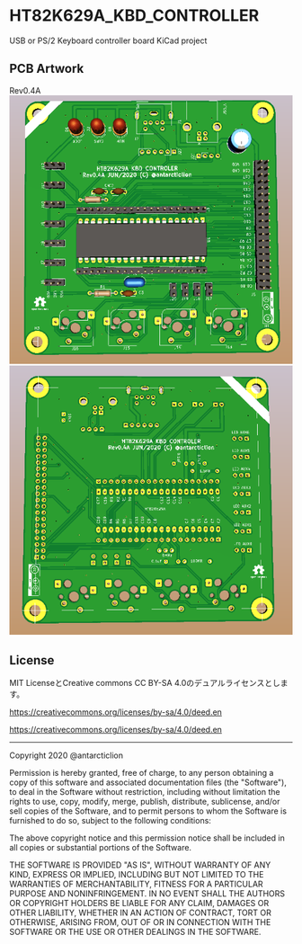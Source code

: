 # HT82K629A_KBD_CONTROLLER
USB or PS/2 Keyboard controller board KiCad project


## PCB Artwork
Rev0.4A  
![Rev4A PCB_art 1](https://github.com/antarcticlion/HT82K629A_KBD_CONTROLLER/blob/master/KBD_CON_04A_SIDEA.png)  
![Rev4A PCB_art 2](https://github.com/antarcticlion/HT82K629A_KBD_CONTROLLER/blob/master/KBD_CON_04A_SIDEB.png)  


## License
MIT LicenseとCreative commons CC BY-SA 4.0のデュアルライセンスとします。



https://creativecommons.org/licenses/by-sa/4.0/deed.en

https://creativecommons.org/licenses/by-sa/4.0/deed.en

---

Copyright 2020 @antarcticlion

Permission is hereby granted, free of charge, to any person obtaining a copy of this software and associated documentation files (the "Software"), to deal in the Software without restriction, including without limitation the rights to use, copy, modify, merge, publish, distribute, sublicense, and/or sell copies of the Software, and to permit persons to whom the Software is furnished to do so, subject to the following conditions:

The above copyright notice and this permission notice shall be included in all copies or substantial portions of the Software.

THE SOFTWARE IS PROVIDED "AS IS", WITHOUT WARRANTY OF ANY KIND, EXPRESS OR IMPLIED, INCLUDING BUT NOT LIMITED TO THE WARRANTIES OF MERCHANTABILITY, FITNESS FOR A PARTICULAR PURPOSE AND NONINFRINGEMENT. IN NO EVENT SHALL THE AUTHORS OR COPYRIGHT HOLDERS BE LIABLE FOR ANY CLAIM, DAMAGES OR OTHER LIABILITY, WHETHER IN AN ACTION OF CONTRACT, TORT OR OTHERWISE, ARISING FROM, OUT OF OR IN CONNECTION WITH THE SOFTWARE OR THE USE OR OTHER DEALINGS IN THE SOFTWARE.

